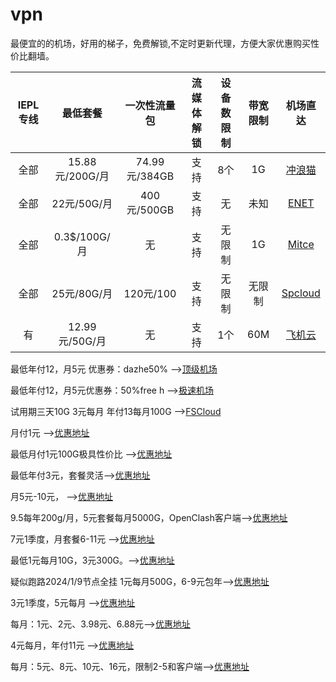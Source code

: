 # vpn
最便宜的的机场，好用的梯子，免费解锁,不定时更新代理，方便大家优惠购买性价比翻墙。

| IEPL专线 | 最低套餐 | 一次性流量包 | 流媒体解锁 | 设备数限制 | 带宽限制 | 机场直达 |
| :-------: | :-------: | :-----------: | :---------: | :---------: | :-------: | :-------: |
| 全部      | 15.88元/200G/月 | 74.99元/384GB | 支持 | 8个 | 1G | [冲浪猫](https://m.msclm.net/#/register?code=vJaLDMci) |
| 全部      | 22元/50G/月 | 400元/500GB | 支持 | 无 | 未知 | [ENET](https://www.easy2023.com/#/register?code=pCP3zV1u) |
| 全部      | 0.3$/100G/月 | 无 | 支持 | 无限制 | 1G | [Mitce](https://mitce.com/aff.php?aff=4336) |
| 全部      | 25元/80G/月 | 120元/100 | 支持 | 无限制 | 无限制 | [Spcloud](https://web.dashsp.top/#/register?code=xKFym66v) |
| 有        | 12.99元/50G/月 | 无 | 支持 | 1个 | 60M | [飞机云](https://feijicloud.com/auth/register?code=NZVD) |


最低年付12，月5元 优惠券：dazhe50%   -->[顶级机场](https://xn--mes358a9urctx.com/#/register?code=CXkWfxE3) 

最低年付12，月5元优惠券：50%free h -->[极速机场](https://xn--mes358acgm99l.com/#/register?code=RnGuEYmH) 

试用期三天10G 3元每月 年付13每月100G -->[FSCloud](https://dash.996cloud.top/#/register?code=qEnheQes) 

月付1元 -->[优惠地址](https://ys.651568.xyz/#/register?code=hukHYK4r) 

最低月付1元100G极具性价比 -->[优惠地址](https://a.xn--6nq44r2uh9rhj7f.com/#/register?code=38oCU6oy) 

最低年付3元，套餐灵活-->[优惠地址](https://xn--ehqx7tcnnope.xyz/#/register?code=y0Xa1udj) 

月5元-10元， -->[优惠地址](https://xn--mesr8b36x.business/#/register?code=Y5XgxhWi) 

9.5每年200g/月，5元套餐每月5000G，OpenClash客户端-->[优惠地址](https://xn--ehq00hgtfdmt.xyz/#/register?code=lHqFtGNf) 

7元1季度，月套餐6-11元 -->[优惠地址](https://xn--5hqx9equq.com/#/register?code=BfK3QcjP) 

最低1元每月10G，3元300G。-->[优惠地址](https://www.xn--9kqu12djx2a.net/#/register?code=HeRiKOte) 

疑似跑路2024/1/9节点全挂 1元每月500G，6-9元包年-->[优惠地址](https://xn--mes91r2ng7p4a.com/#/register?code=rVsRov9s) 

3元1季度，5元每月 -->[优惠地址](https://xn--6nq0hk9tdjr.com/#/register?code=AOsC9hkI) 

每月：1元、2元、3.98元、6.88元-->[优惠地址](https://v3.nanoport.xyz/#/register?code=c3Kft188) 

4元每月，年付11元 -->[优惠地址](https://xn--4gq62f52gdss.com/#/register?code=MFWfdRUa) 

每月：5元、8元、10元、16元，限制2-5和客户端-->[优惠地址](https://xmrth.vip/auth/register?code=4aBc) 
